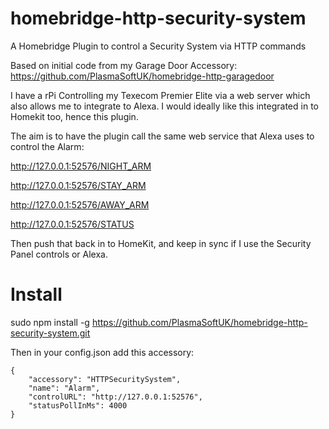 # homebridge-http-security-system
A Homebridge Plugin to control a Security System via HTTP commands


Based on initial code from my Garage Door Accessory:
https://github.com/PlasmaSoftUK/homebridge-http-garagedoor


I have a rPi Controlling my Texecom Premier Elite via a web server which also allows me to integrate to Alexa.
I would ideally like this integrated in to Homekit too, hence this plugin.

The aim is to have the plugin call the same web service that Alexa uses to control the Alarm:

http://127.0.0.1:52576/NIGHT_ARM

http://127.0.0.1:52576/STAY_ARM

http://127.0.0.1:52576/AWAY_ARM


http://127.0.0.1:52576/STATUS

Then push that back in to HomeKit, and keep in sync if I use the Security Panel controls or Alexa.



# Install
                    
sudo npm install -g https://github.com/PlasmaSoftUK/homebridge-http-security-system.git


Then in your config.json add this accessory:

```
{
    "accessory": "HTTPSecuritySystem",
    "name": "Alarm",
    "controlURL": "http://127.0.0.1:52576",
    "statusPollInMs": 4000
}
```
